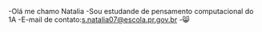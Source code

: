 -Olá me chamo Natalia
-Sou estudande de pensamento computacional do 1A
-E-mail de contato:s.natalia07@escola.pr.gov.br
-😸
